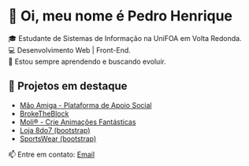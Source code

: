 # 👋 Oi, meu nome é Pedro Henrique

🎓 Estudante de Sistemas de Informação na UniFOA em Volta Redonda.    
💻 Desenvolvimento Web | Front-End.          
🚀 Estou sempre aprendendo e buscando evoluir.  

## 🚧 Projetos em destaque
- [Mão Amiga - Plataforma de Apoio Social](https://projeto-mao-amiga.vercel.app/)
- [BrokeTheBlock](https://broke-the-block.vercel.app/)
- [Moli® - Crie Animações Fantásticas](https://moli-indol.vercel.app/)
- [Loja 8do7 (bootstrap)](https://loja-8do7-bootstrap.vercel.app/)
- [SportsWear (bootstrap)](https://sports-wear-omega.vercel.app/) 

📫 Entre em contato: [Email](mailto:pedrohenriqvesouza@gmail.com)
